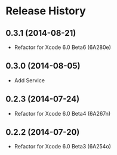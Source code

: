 Release History
===============

0.3.1 (2014-08-21)
------------------

- Refactor for Xcode 6.0 Beta6 (6A280e)


0.3.0 (2014-08-05)
------------------

- Add Service


0.2.3 (2014-07-24)
------------------

- Refactor for Xcode 6.0 Beta4 (6A267n)


0.2.2 (2014-07-20)
------------------

- Refactor for Xcode 6.0 Beta3 (6A254o)

